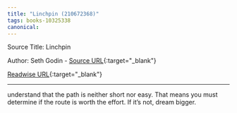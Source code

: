 ```yaml
---
title: "Linchpin (210672368)"
tags: books-10325338
canonical: 
---
```


Source Title: Linchpin

Author: Seth Godin - [Source URL](){:target="_blank"}

[Readwise URL](https://readwise.io/open/210672368){:target="_blank"}

---

understand that the path is neither short nor easy. That means you must determine if the route is worth the effort. If it’s not, dream bigger.
